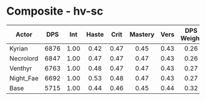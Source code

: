 # Composite - hv-sc
| Actor | DPS | Int | Haste | Crit | Mastery | Vers | DPS Weight |
|---|:---:|:---:|:---:|:---:|:---:|:---:|:---:|
|Kyrian|6876|1.00|0.42|0.47|0.45|0.43|0.26|
|Necrolord|6847|1.00|0.47|0.47|0.47|0.43|0.26|
|Venthyr|6763|1.00|0.48|0.47|0.47|0.43|0.27|
|Night_Fae|6692|1.00|0.53|0.48|0.47|0.43|0.27|
|Base|5715|1.00|0.44|0.46|0.45|0.44|0.32|

